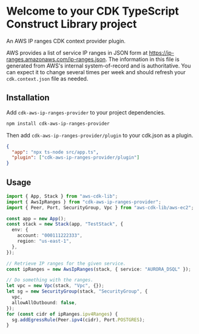 # Welcome to your CDK TypeScript Construct Library project

An AWS IP ranges CDK context provider plugin.

AWS provides a list of service IP ranges in JSON form at https://ip-ranges.amazonaws.com/ip-ranges.json.
The information in this file is generated from AWS's internal system-of-record and is authoritative.
You can expect it to change several times per week and should refresh your `cdk.context.json` file as needed.

## Installation

Add `cdk-aws-ip-ranges-provider` to your project dependencies.

```bash
npm install cdk-aws-ip-ranges-provider
```

Then add `cdk-aws-ip-ranges-provider/plugin` to your cdk.json as a plugin.

```json
{
  "app": "npx ts-node src/app.ts",
  "plugin": ["cdk-aws-ip-ranges-provider/plugin"]
}
```

## Usage

```typescript
import { App, Stack } from "aws-cdk-lib";
import { AwsIpRanges } from "cdk-aws-ip-ranges-provider";
import { Peer, Port, SecurityGroup, Vpc } from "aws-cdk-lib/aws-ec2";

const app = new App();
const stack = new Stack(app, "TestStack", {
  env: {
    account: "000111222333",
    region: "us-east-1",
  },
});

// Retrieve IP ranges for the given service.
const ipRanges = new AwsIpRanges(stack, { service: "AURORA_DSQL" });

// Do something with the ranges.
let vpc = new Vpc(stack, "Vpc", {});
let sg = new SecurityGroup(stack, "SecurityGroup", {
  vpc,
  allowAllOutbound: false,
});
for (const cidr of ipRanges.ipv4Ranges) {
  sg.addEgressRule(Peer.ipv4(cidr), Port.POSTGRES);
}
```
